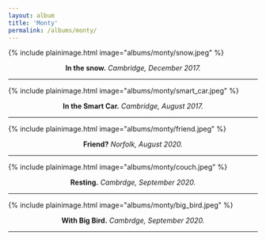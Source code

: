 ```yaml
---
layout: album
title: 'Monty'
permalink: /albums/monty/
---
```

{% include plainimage.html image="albums/monty/snow.jpeg" %}
<p style = "text-align: center;">
    <b>In the snow.</b> <i>Cambridge, December 2017.</i>
</p>

---

{% include plainimage.html image="albums/monty/smart_car.jpeg" %}
<p style = "text-align: center;">
    <b>In the Smart Car.</b> <i>Cambridge, August 2017.</i>
</p>

---

{% include plainimage.html image="albums/monty/friend.jpeg" %}
<p style = "text-align: center;">
    <b>Friend?</b> <i>Norfolk, August 2020.</i>
</p>

---

{% include plainimage.html image="albums/monty/couch.jpeg" %}
<p style = "text-align: center;">
    <b>Resting.</b> <i>Cambrdge, September 2020.</i>
</p>

---

{% include plainimage.html image="albums/monty/big_bird.jpeg" %}
<p style = "text-align: center;">
    <b>With Big Bird.</b> <i>Cambrdge, September 2020.</i>
</p>

---

[//]: # (<img style="display: block; margin: auto;" src="...">)
<!--{% include image.html url="https://www.pixiesmusic.com/" text="Pixies"  image="albums/concerts/pixies.jpeg" %})-->

<!--<style>
* {
  box-sizing: border-box;
}

.column2 {
  float: left;
  width: 50%;
  padding: 5px;
}

/* Clearfix (clear floats) */
.row::after {
  content: "";
  clear: both;
  display: table;
}
</style>

<div class="row">
    <div class="column2">
        <img src="..." style="display: block; margin: auto; width:100%;">
    </div>
    <div class="column2">
        <img src="..." style="display: block; margin: auto; width:100%;">
    </div>
</div>-->
